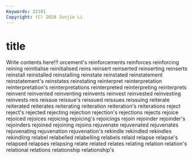 ```yaml
---
Keywords: 22191
Copyright: (C) 2020 Junjie Li
---
```


# title

Write contents here!!!
orcement's 
reinforcements
reinforces 
reinforcing 
reining 
reinitialise 
reinitialised 
reins 
reinsert 
reinserted 
reinserting 
reinserts
reinstall 
reinstalled 
reinstalling 
reinstate 
reinstated 
reinstatement 
reinstatement's 
reinstates 
reinstating 
reinterpret
reinterpretation 
reinterpretation's 
reinterpretations 
reinterpreted 
reinterpreting 
reinterprets 
reinvent 
reinvented 
reinventing 
reinvents
reinvest 
reinvested 
reinvesting 
reinvests 
reis 
reissue 
reissue's 
reissued 
reissues 
reissuing
reiterate 
reiterated 
reiterates 
reiterating 
reiteration 
reiteration's 
reiterations 
reject 
reject's 
rejected
rejecting 
rejection 
rejection's 
rejections 
rejects 
rejoice 
rejoiced 
rejoices 
rejoicing 
rejoicing's
rejoicings 
rejoin 
rejoinder 
rejoinder's 
rejoinders 
rejoined 
rejoining 
rejoins 
rejuvenate 
rejuvenated
rejuvenates 
rejuvenating 
rejuvenation 
rejuvenation's 
rekindle 
rekindled 
rekindles 
rekindling 
relabel 
relabelled
relabelling 
relabels 
relaid 
relapse 
relapse's 
relapsed 
relapses 
relapsing 
relate 
related
relates 
relating 
relation 
relation's 
relational 
relations 
relationship 
relationship's 
